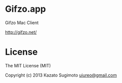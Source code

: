 # Gifzo.app
Gifzo Mac Client

http://gifzo.net/

# License
The MIT License (MIT)

Copyright (c) 2013 Kazato Sugimoto <uiureo@gmail.com>

